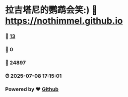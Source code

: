 # 拉吉塔尼的鹦鹉会笑:) :link: https://nothimmel.github.io 
### :page_facing_up: [13](https://nothimmel.github.io/tag.html) 
### :speech_balloon: 0 
### :hibiscus: 24897 
### :alarm_clock: 2025-07-08 17:15:01 
### Powered by :heart: [Github](https://github.com/NotHimmel/NotHimmel.github.io)
